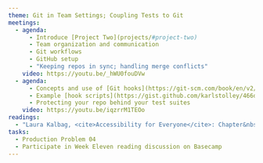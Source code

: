 ```yaml
---
theme: Git in Team Settings; Coupling Tests to Git
meetings:
  - agenda:
      - Introduce [Project Two](projects/#project-two)
      - Team organization and communication
      - Git workflows
      - GitHub setup
      - "Keeping repos in sync; handling merge conflicts"
    video: https://youtu.be/_hWU0fouDVw
  - agenda:
      - Concepts and use of [Git hooks](https://git-scm.com/book/en/v2/Customizing-Git-Git-Hooks)
      - Example [hook scripts](https://gist.github.com/karlstolley/466d8e1c06d8c36ac9aea69aefa16625)
      - Protecting your repo behind your test suites
    video: https://youtu.be/iqzrrM1TEOo
readings:
  - "Laura Kalbag, <cite>Accessibility for Everyone</cite>: Chapter&nbsp;6"
tasks:
  - Production Problem 04
  - Participate in Week Eleven reading discussion on Basecamp
---
```

